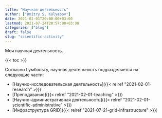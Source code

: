 ```yaml
---
title: "Научная деятельность"
author: ["Dmitry S. Kulyabov"]
date: 2021-02-01T20:00:00+03:00
lastmod: 2021-07-24T20:57:00+03:00
categories: ["blog"]
draft: false
slug: "scientific-activity"
---
```


Моя научная деятельность.

<!--more-->

{{< toc >}}

Согласно Гумбольту, научная деятельность подразделяется на следующие части:

-   [Научно-исследовательская деятельность]({{< relref "2021-02-01-research" >}})
-   [Преподавание]({{< relref "2021-02-01-teaching" >}})
-   [Научно-административная деятельность]({{< relref "2021-02-01-scientific-administrative" >}})
-   [Инфраструктура GRID]({{< relref "2021-07-21-grid-infrastructure" >}})
